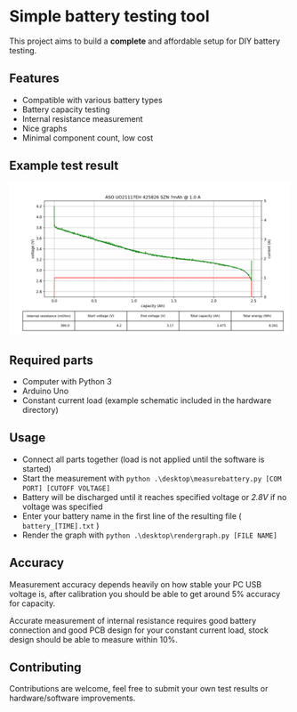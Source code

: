 # Simple battery testing tool

This project aims to build a **complete** and affordable setup for DIY battery testing.

## Features

* Compatible with various battery types
* Battery capacity testing
* Internal resistance measurement
* Nice graphs
* Minimal component count, low cost

## Example test result

![Example test result](/example.png)

## Required parts

* Computer with Python 3
* Arduino Uno
* Constant current load (example schematic included in the hardware directory)

## Usage

* Connect all parts together (load is not applied until the software is started)
* Start the measurement with `python .\desktop\measurebattery.py [COM PORT] [CUTOFF VOLTAGE]`
* Battery will be discharged until it reaches specified voltage or *2.8V* if no voltage was specified
* Enter your battery name in the first line of the resulting file ( `battery_[TIME].txt` )
* Render the graph with `python .\desktop\rendergraph.py [FILE NAME]`

## Accuracy

Measurement accuracy depends heavily on how stable your PC USB voltage is, after calibration you should be able to get around 5% accuracy for capacity.

Accurate measurement of internal resistance requires good battery connection and good PCB design for your constant current load, stock design should be able to measure within 10%.

## Contributing

Contributions are welcome, feel free to submit your own test results or hardware/software improvements.